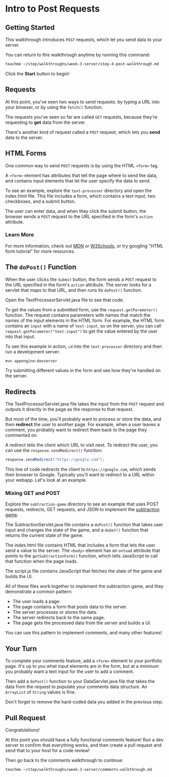 # Intro to Post Requests

## Getting Started

This walkthrough introduces `POST` requests, which let you send data to your
server.

You can return to this walkthrough anytime by running this command:

```bash
teachme ~/step/walkthroughs/week-3-server/step-4-post-walkthrough.md
```

Click the **Start** button to begin!

## Requests

At this point, you've seen two ways to send requests: by typing a URL into your
browser, or by using the `fetch()` function.

The requests you've seen so far are called `GET` requests, because they're
requesting to **get** data from the server.

There's another kind of request called a `POST` request, which lets you **send**
data to the server.

## HTML Forms

One common way to send `POST` requests is by using the HTML `<form>` tag.

A `<form>` element has attributes that tell the page where to send the data, and
contains input elements that let the user specify the data to send.

To see an example, explore the `text-processor` directory and open the
<walkthrough-editor-open-file
    filePath="step/walkthroughs/week-3-server/examples/text-processor/src/main/webapp/index.html">
  index.html
</walkthrough-editor-open-file>
file. This file includes a form, which contains a text input, two checkboxes,
and a submit button.

The user can enter data, and when they click the submit button, the browser
sends a `POST` request to the URL specified in the form's `action` attribute.

### Learn More

For more information, check out
[MDN](https://developer.mozilla.org/en-US/docs/Learn/HTML/Forms) or
[W3Schools](https://www.w3schools.com/html/html_forms.asp), or try googling
"HTML form tutorial" for more resources.

## The `doPost()` Function

When the user clicks the `Submit` button, the form sends a `POST` request to the
URL specified in the form's `action` attribute. The server looks for a servlet
that maps to that URL, and then runs its `doPost()` function.

Open the
<walkthrough-editor-open-file
    filePath="step/walkthroughs/week-3-server/examples/text-processor/src/main/java/com/google/sps/servlets/TextProcessorServlet.java">
  TextProcessorServlet.java
</walkthrough-editor-open-file>
file to see that code.

To get the values from a submitted form, use the `request.getParameter()`
function. The request contains parameters with names that match the names of the
input elements in the HTML form. For example, the HTML form contains an `input`
with a name of `text-input`, so on the server, you can call
`request.getParameter("text-input")` to get the value entered by the user into
that input.

To see this example in action, `cd` into the `text-processor` directory and
then run a development server:

```bash
mvn appengine:devserver
```

Try submitting different values in the form and see how they're handled on the
server.

## Redirects

The
<walkthrough-editor-open-file
    filePath="step/walkthroughs/week-3-server/examples/text-processor/src/main/java/com/google/sps/servlets/TextProcessorServlet.java">
  TextProcessorServlet.java
</walkthrough-editor-open-file>
file takes the input from the `POST` request and outputs it directly in the
page as the response to that request.

But most of the time, you'll probably want to process or store the data, and
then **redirect** the user to another page. For example, when a user leaves a
comment, you probably want to redirect them back to the page they commented on.

A redirect tells the client which URL to visit next. To redirect the user, you
can use the `response.sendRedirect()` function:

```java
response.sendRedirect("https://google.com");
```

This line of code redirects the client to `https://google.com`, which sends
their browser to Google. Typically you'll want to redirect to a URL within your
webapp. Let's look at an example.

### Mixing GET and POST

Explore the `subtraction-game` directory to see an example that uses POST
requests, redirects, GET requests, and JSON to implement the
[subtraction game](https://en.wikipedia.org/wiki/Nim#The_subtraction_game_S\(1,_2,_._._.,_k\)).

The
<walkthrough-editor-open-file
    filePath="step/walkthroughs/week-3-server/examples/subtraction-game/src/main/java/com/google/sps/servlets/SubtractionServlet.java">
  SubtractionServlet.java
</walkthrough-editor-open-file>
file contains a `doPost()` function that takes user input and changes the state
of the game, and a `doGet()` function that returns the current state of the
game.

The
<walkthrough-editor-open-file
    filePath="step/walkthroughs/week-3-server/examples/subtraction-game/src/main/webapp/index.html">
  index.html
</walkthrough-editor-open-file>
file contains HTML that includes a form that lets the user send a value to the
server. The `<body>` element has an `onload` attribute that points to the
`getSubtractionForm()` function, which tells JavaScript to call that function
when the page loads.

The
<walkthrough-editor-open-file
    filePath="step/walkthroughs/week-3-server/examples/subtraction-game/src/main/webapp/script.js">
  script.js
</walkthrough-editor-open-file>
file contains JavaScript that fetches the state of the game and builds the UI.

All of these files work together to implement the subtraction game, and they
demonstrate a common pattern:

-   The user loads a page.
-   The page contains a form that posts data to the server.
-   The server processes or stores the data.
-   The server redirects back to the same page.
-   The page gets the processed data from the server and builds a UI.

You can use this pattern to implement comments, and many other features!

## Your Turn

To complete your comments feature, add a `<form>` element to your portfolio
page. It's up to you what input elements are in the form, but at a minimum you
probably want a text input for the user to add a comment.

Then add a `doPost()` function to your
<walkthrough-editor-open-file
    filePath="step/portfolio/src/main/java/com/google/sps/servlets/DataServlet.java">
  DataServlet.java
</walkthrough-editor-open-file>
file that takes the data from the request to populate your comments data
structure. An `ArrayList` of `String` values is fine.

Don't forget to remove the hard-coded data you added in the previous step.

## Pull Request

<walkthrough-conclusion-trophy></walkthrough-conclusion-trophy>

Congratulations!

At this point you should have a fully functional comments feature! Run a
dev server to confirm that everything works, and then create a pull request and
send that to your host for a code review!

Then go back to the comments walkthrough to continue:

```bash
teachme ~/step/walkthroughs/week-3-server/comments-walkthrough.md
```